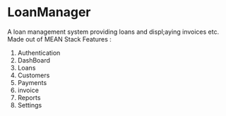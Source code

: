 # LoanManager
A loan management system providing loans and displ;aying invoices etc. Made out of MEAN Stack
Features : 
1. Authentication
2. DashBoard 
3. Loans
4. Customers
5. Payments
6. invoice
7. Reports
8. Settings
